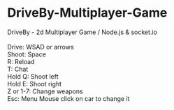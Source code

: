 # DriveBy-Multiplayer-Game
DriveBy - 2d Multiplayer Game / Node.js &amp; socket.io <br />
<br />
Drive: WSAD or arrows <br />
Shoot: Space <br />
R: Reload <br />
T: Chat <br />
Hold Q: Shoot left <br />
Hold E: Shoot right <br />
Z or 1-7: Change weapons <br />
Esc: Menu
Mouse click on car to change it

